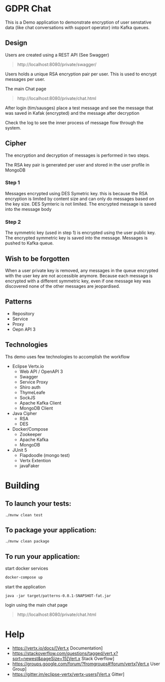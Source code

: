
# GDPR Chat

This is a Demo application to demonstrate encryption of user senstative data (like chat conversations with support operator) into Kafka queues.

## Design

Users are created using a REST API (See Swagger)
> http://localhost:8080/private/swagger/

Users holds a unique RSA encryption pair per user. This is used to encrypt messages per user.

The main Chat page 

> http://localhost:8080/private/chat.html

After login (tim/sausges) place a test message and see the message that was saved in Kafak (encrypted) and the message after decryption

Check the log to see the inner process of message flow through the system.

## Cipher
The encryption and decryption of messages is performed in two steps.

The RSA key pair is generated per user and stored in the user profile in MongoDB

### Step 1

Messages encrypted using DES Symetric key. this is because the RSA encryption is limited by content size and can only do messages based on the key size. DES Symteric is not limited.
The encrypted message is saved into the message body

### Step 2

The symmetric key (used in step 1) is encrypted using the user public key. The encrypted symmetric key is saved into the message.
Messages is pushed to Kafka queue.

## Wish to be forgotten

When a user private key is removed, any messages in the queue encrypted with the user key are not accessible anymore. 
Because each message is encrypted with a different symmetric key, even if one message key was discovered none of the other messages are jeopardised.

## Patterns

* Repository
* Service
* Proxy
* Oepn API 3

## Technologies

Ths demo uses few technologies to accomplish the workflow

* Eclipse Vertx.io
    * Web API / OpenAPI 3
    * Swagger
    * Service Proxy
    * Shiro auth 
    * ThymeLeafe
    * SockJS
    * Apache Kafka Client
    * MongoDB Client
* Java Cipher
    * RSA
    * DES
* Docker/Compose
    * Zookeeper
    * Apache Kafka
    * MongoDB
* JUnit 5
    * Flapdoodle (mongo test)
    * Vertx Extention
    * javaFaker

# Building

## To launch your tests:
```
./mvnw clean test
```

## To package your application:
```
./mvnw clean package
```

## To run your application:

start docker services
```bash
docker-compose up
```
start the application
```
java -jar target/patterns-0.0.1-SNAPSHOT-fat.jar 

```
login using the main chat page
> http://localhost:8080/private/chat.html

# Help

* https://vertx.io/docs/[Vert.x Documentation]
* https://stackoverflow.com/questions/tagged/vert.x?sort=newest&pageSize=15[Vert.x Stack Overflow]
* https://groups.google.com/forum/?fromgroups#!forum/vertx[Vert.x User Group]
* https://gitter.im/eclipse-vertx/vertx-users[Vert.x Gitter]
